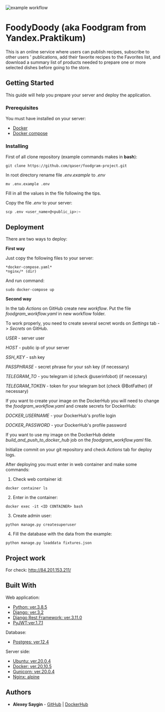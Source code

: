 ![example workflow](https://github.com/qaser/foodgram-project/actions/workflows/foodgram_workflow.yaml/badge.svg)

# FoodyDoody (aka Foodgram from Yandex.Praktikum)

This is an online service where users can publish recipes, subscribe to other users ' publications, add their favorite recipes to the Favorites list, and download a summary list of products needed to prepare one or more selected dishes before going to the store.

## Getting Started

This guide will help you prepare your server and deploy the application.

### Prerequisites

You must have installed on your server:
* [Docker](https://www.docker.com/get-started)
* [Docker compose](https://github.com/docker/compose)

### Installing

First of all clone repository (example commands makes in __bash__):
```
git clone https://github.com/qaser/foodgram-project.git
```
In root directory rename file *.env.example* to *.env*
```
mv .env.example .env
```

Fill in all the values in the file following the tips.

Сopy the file *.env* to your server:
```
scp .env <user_name>@<public_ip>:~
```

## Deployment

There are two ways to deploy:

__First way__

Just copy the following files to your server:

    *docker-compose.yaml*
    *nginx/* (dir)

And run command:

```
sudo docker-compose up
```

__Second way__

In the tab *Actions* on GitHub create new *workflow*.
Put the file *foodgram_workflow.yaml* in new workflow folder.

Тo work properly, you need to create several secret words 
on *Settings* tab -> *Secrets* on GitHub.

*USER* - server user

*HOST* - public ip of your server

*SSH_KEY* - ssh key

*PASSPHRASE* - secret phrase for your ssh key (if necessary) 

*TELEGRAM_TO* - you telegram id (check @userinfobot) (if necessary)

*TELEGRAM_TOKEN* - token for your telegram bot (check @BotFather) (if necessary)

If you want to create your image on the DockerHub you will need to change the *foodgram_workflow.yaml* and create secrets for DockerHub:

*DOCKER_USERNAME* - your DockerHub's profile login

*DOCKER_PASSWORD* - your DockerHub's profile password

If you want to use my image on the DockerHub delete 
*build_and_push_to_docker_hub* job on the *foodgram_workflow.yaml* file.

Initialize commit on your git repository and check *Actions* tab for deploy logs.

After deploying you must enter in web container and make some commands:
1. Check web container id:
```
docker container ls
```
2. Enter in the container:
```
docker exec -it <ID CONTAINER> bash
```
3. Create admin user:
```
python manage.py createsuperuser
```
4. Fill the database with the data from the example:

```
python manage.py loaddata fixtures.json
```

## Project work

For check:
http://84.201.153.211/

## Built With

Web application:

* [Python: ver.3.8.5](https://www.python.org/)
* [Django: ver.3.2](https://www.djangoproject.com/)
* [Django Rest Framework: ver.3.11.0](https://www.django-rest-framework.org/)
* [PyJWT:ver.1.7.1](https://pypi.org/project/PyJWT/)

Database:

* [Postgres: ver.12.4](https://www.postgresql.org/)

Server side:

* [Ubuntu: ver.20.0.4](https://ubuntu.com/)
* [Docker: ver.20.10.5](https://www.docker.com/)
* [Gunicorn: ver.20.0.4](https://gunicorn.org/)
* [Nginx: alpine](https://www.nginx.org/)

## Authors

* **Alexey Saygin** - [GitHub](https://github.com/qaser) | [DockerHub](https://hub.docker.com/r/dangerexit/)
